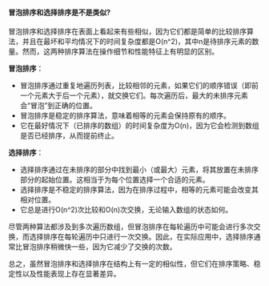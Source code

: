 #### 冒泡排序和选择排序是不是类似?

冒泡排序和选择排序在表面上看起来有些相似，因为它们都是简单的比较排序算法，并且在最坏和平均情况下的时间复杂度都是O(n^2)，其中n是待排序元素的数量。然而，这两种排序算法在操作细节和性能特征上有明显的区别。

**冒泡排序**：
- 冒泡排序通过重复地遍历列表，比较相邻的元素，如果它们的顺序错误（即前一个元素大于后一个元素），就交换它们。每次遍历后，最大的未排序元素会“冒泡”到正确的位置。
- 冒泡排序是稳定的排序算法，意味着相等的元素会保持原有的顺序。
- 它在最好情况下（已排序的数组）的时间复杂度为O(n)，因为它会检测到数组是否已经排序，从而提前终止。

**选择排序**：
- 选择排序通过在未排序的部分中找到最小（或最大）元素，将其放置在未排序部分的起始位置。这相当于为每个位置选择一个合适的元素。
- 选择排序是不稳定的排序算法，因为在排序过程中，相等的元素可能会改变其相对位置。
- 它总是进行O(n^2)次比较和O(n)次交换，无论输入数组的状态如何。

尽管两种算法都涉及到多次遍历数组，但冒泡排序在每轮遍历中可能会进行多次交换，而选择排序在每轮遍历中只进行一次交换。因此，在实际应用中，选择排序通常比冒泡排序稍微快一些，因为它减少了交换的次数。

总之，虽然冒泡排序和选择排序在结构上有一定的相似性，但它们在排序策略、稳定性以及性能表现上存在显著差异。